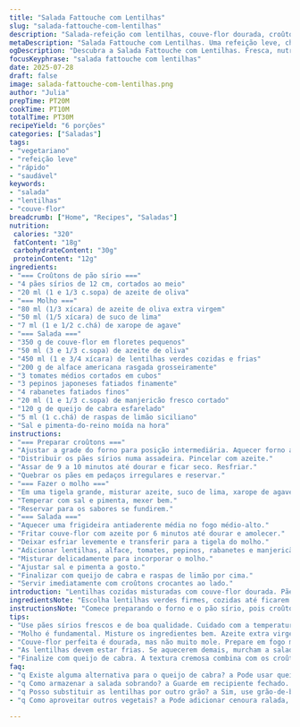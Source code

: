 ```yaml
---
title: "Salada Fattouche com Lentilhas"
slug: "salada-fattouche-com-lentilhas"
description: "Salada-refeição com lentilhas, couve-flor dourada, croûtons crocantes de pão sírio, legumes frescos e queijo branco. Combinação de sabores mediterrâneos, toque cítrico do limão, e ervas frescas. Versão vegetariana sem ovos ou nozes. Combina textura crocante com suculência dos legumes e cremosidade do queijo. Rápida preparação com tempos ajustados para intensificar o sabor e garantir prato leve e nutritivo."
metaDescription: "Salada Fattouche com Lentilhas. Uma refeição leve, cheia de sabor e ideal para dias quentes. Texturas crocantes e legumes frescos."
ogDescription: "Descubra a Salada Fattouche com Lentilhas. Fresca, nutritiva e perfeita para almoços rápidos. Uma explosão de sabores mediterrâneos."
focusKeyphrase: "salada fattouche com lentilhas"
date: 2025-07-28
draft: false
image: salada-fattouche-com-lentilhas.png
author: "Julia"
prepTime: PT20M
cookTime: PT10M
totalTime: PT30M
recipeYield: "6 porções"
categories: ["Saladas"]
tags:
- "vegetariano"
- "refeição leve"
- "rápido"
- "saudável"
keywords:
- "salada"
- "lentilhas"
- "couve-flor"
breadcrumb: ["Home", "Recipes", "Saladas"]
nutrition: 
 calories: "320"
 fatContent: "18g"
 carbohydrateContent: "30g"
 proteinContent: "12g"
ingredients:
- "=== Croûtons de pão sírio ==="
- "4 pães sírios de 12 cm, cortados ao meio"
- "20 ml (1 e 1/3 c.sopa) de azeite de oliva"
- "=== Molho ==="
- "80 ml (1/3 xícara) de azeite de oliva extra virgem"
- "50 ml (1/5 xícara) de suco de lima"
- "7 ml (1 e 1/2 c.chá) de xarope de agave"
- "=== Salada ==="
- "350 g de couve-flor em floretes pequenos"
- "50 ml (3 e 1/3 c.sopa) de azeite de oliva"
- "450 ml (1 e 3/4 xícara) de lentilhas verdes cozidas e frias"
- "200 g de alface americana rasgada grosseiramente"
- "3 tomates médios cortados em cubos"
- "3 pepinos japoneses fatiados finamente"
- "4 rabanetes fatiados finos"
- "20 ml (1 e 1/3 c.sopa) de manjericão fresco cortado"
- "120 g de queijo de cabra esfarelado"
- "5 ml (1 c.chá) de raspas de limão siciliano"
- "Sal e pimenta-do-reino moída na hora"
instructions:
- "=== Preparar croûtons ==="
- "Ajustar a grade do forno para posição intermediária. Aquecer forno a 230°C."
- "Distribuir os pães sírios numa assadeira. Pincelar com azeite."
- "Assar de 9 a 10 minutos até dourar e ficar seco. Resfriar."
- "Quebrar os pães em pedaços irregulares e reservar."
- "=== Fazer o molho ==="
- "Em uma tigela grande, misturar azeite, suco de lima, xarope de agave."
- "Temperar com sal e pimenta, mexer bem."
- "Reservar para os sabores se fundirem."
- "=== Salada ==="
- "Aquecer uma frigideira antiaderente média no fogo médio-alto."
- "Fritar couve-flor com azeite por 6 minutos até dourar e amolecer."
- "Deixar esfriar levemente e transferir para a tigela do molho."
- "Adicionar lentilhas, alface, tomates, pepinos, rabanetes e manjericão."
- "Misturar delicadamente para incorporar o molho."
- "Ajustar sal e pimenta a gosto."
- "Finalizar com queijo de cabra e raspas de limão por cima."
- "Servir imediatamente com croûtons crocantes ao lado."
introduction: "Lentilhas cozidas misturadas com couve-flor dourada. Pães sírios viram croûtons crocantes. Ervas frescas entram para dar vida. Tomates e pepinos cortados finos. Rabanetes dão crocância extra. Queijo de cabra no topo, salpicos de limão verde. Molho de azeite com suco cítrico e um toque doce. Uma salada que é refeição, prática e cheia de contrastes. Perfeita para dias quentes ou almoços rápidos. Sem ovos ou nozes, vegetariana. A simplicidade que brilha no prato. Rápido pra fazer, fácil de comer. Texturas, cores, sabores inesperados. Cada mordida diferente, seguindo tradição do Mediterrâneo, adaptada com ingredientes que temos na dispensa brasileira. Para quem gosta de variedade e saúde numa só tigela."
ingredientsNote: "Escolha lentilhas verdes firmes, cozidas até ficarem macias, mas sem desmanchar. O pão sírio pode ser de tamanho médio, ideal para crocância final. Use azeite extra virgem para sabor mais intenso. O limão siciliano pode ser substituído pelo limão Tahiti comum, mas as raspas dão aroma especial. O xarope de agave adoça sem exagerar, mas mel comum é substituto se preferir. Troque a hortelã pela manjericão fresco para toque diferente. A couve-flor fica melhor levemente dourada, não cozida demais para manter textura. Tomate e pepino frescos, firmes. Queijo de cabra substitui feta para gosto mais suave e textura cremosa. Sal e pimenta moída na hora elevam o sabor, coloque aos poucos e ajuste no final."
instructionsNote: "Comece preparando o forno e o pão sírio, pois croûtons precisam esfriar antes de adicionar à salada para manter crocância. Molho emulsifica fácil, utilize uma vasilha grande para misturar tudo depois. Cozinhar couve-flor em frigideira ajuda a dourar por fora, absorve o azeite e o sabor fica mais rico do que cozida no vapor. Lentilhas já devem estar cozidas e frias para não esquentar a salada e amolecer demais. Pique legumes de tamanho uniforme para distribuir o sabor e textura em cada garfada. Ao misturar tudo com o molho, delicadeza necessária para não amassar a alface nem os legumes frescos. Finalizar com o queijo e as raspas transforma visual e paladar. Sirva logo para manter frescor e contraste do crocante dos croûtons."
tips:
- "Use pães sírios frescos e de boa qualidade. Cuidado com a temperatura do forno. O pão sírio deve dourar, mas não queimar. Essa crocância se transforma em croûtons. Então, pincelar bem com azeite. Não esqueça do resfriamento antes de quebrar."
- "Molho é fundamental. Misture os ingredientes bem. Azeite extra virgem é chave para o sabor. O suco de lima traz frescor. E o xarope de agave, um toque doce. Deixe descansar para unir os sabores. Vai fazer diferença na salada."
- "Couve-flor perfeita é dourada, mas não muito mole. Prepare em fogo médio-alto. O ideal é crocância por fora. Consistência certa mantém a textura. E a cor ajuda na apresentação. Vermelho dos rabanetes dá contraste. Capriche nessa parte."
- "As lentilhas devem estar frias. Se aquecerem demais, murcham a salada. Escolha lentilhas verdes firmes, não desmanchadas. Legumes devem ser cortados uniformes. Para ter cada sabor em cada garfada. Salada deve ser leve e refrescante, sem excesso de temperos."
- "Finalize com queijo de cabra. A textura cremosa combina com os croûtons. A raspas de limão siciliano são o toque especial. Tudo fica mais aromático. Sirva logo após preparar para manter o frescor. É crucial manter a crocância e vibrância da salada."
faq:
- "q Existe alguma alternativa para o queijo de cabra? a Pode usar queijo feta, mas não vai ter o mesmo sabor. Ou tofu para opção vegana. Lembre-se que o queijo de cabra é mais cremoso. Isso faz diferença na textura."
- "q Como armazenar a salada sobrando? a Guarde em recipiente fechado. Melhor sem os croûtons. Esses ficam moles depois de algum tempo. A mistura de legumes dura um ou dois dias. Certifique-se que tudo esteja fresco na hora de servir."
- "q Posso substituir as lentilhas por outro grão? a Sim, use grão-de-bico ou até quinoa. Mas o sabor muda, cada grão tem identidade. Lentilhas são ideais por textura e nutrição. Mas outras opções funcionam. Cuidado com a consistência."
- "q Como aproveitar outros vegetais? a Pode adicionar cenoura ralada, pimentão, abobrinha. Mas misture com cuidado. Não sobrecarregue a salada. Lembre-se que cada elemento deve brilhar individualmente. O equilíbrio é o segredo."

---
```

